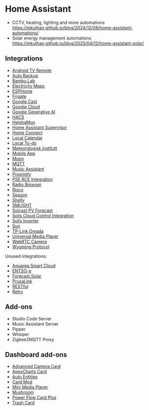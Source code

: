 # Home Assistant

* CCTV, heating, lighting and more automations <https://mkuthan.github.io/blog/2024/12/08/home-assistant-automations/>
* Solar energy management automations <https://mkuthan.github.io/blog/2025/04/12/home-assistant-solar/>

## Integrations

* [Android TV Remote](https://www.home-assistant.io/integrations/androidtv_remote)
* [Auto Backup](https://github.com/jcwillox/hass-auto-backup)
* [Bambu Lab](https://github.com/greghesp/ha-bambulab)
* [Electricity Maps](https://www.home-assistant.io/integrations/co2signal)
* [ESPHome](https://www.home-assistant.io/integrations/esphome)
* [Frigate](https://github.com/blakeblackshear/frigate)
* [Google Cast](https://www.home-assistant.io/integrations/cast)
* [Google Cloud](https://www.home-assistant.io/integrations/google_cloud)
* [Google Generative AI](https://www.home-assistant.io/integrations/google_generative_ai_conversation)
* [HACS](https://hacs.xyz/docs/use/)
* [HeishaMon](https://github.com/kamaradclimber/heishamon-homeassistant)
* [Home Assistant Supervisor](https://www.home-assistant.io/integrations/hassio)
* [Home Connect](https://www.home-assistant.io/integrations/home_connect)
* [Local Calendar](https://www.home-assistant.io/integrations/local_calendar)
* [Local To-do](https://www.home-assistant.io/integrations/local_todo)
* [Meteorologisk institutt](https://www.home-assistant.io/integrations/met)
* [Mobile App](https://www.home-assistant.io/integrations/mobile_app)
* [Moon](https://www.home-assistant.io/integrations/moon)
* [MQTT](https://www.home-assistant.io/integrations/mqtt)
* [Music Assistant](https://www.home-assistant.io/integrations/music_assistant)
* [Proximity](https://www.home-assistant.io/integrations/proximity)
* [PSE RCE Integration](https://github.com/robertugo2/ha_rce/)
* [Radio Browser](https://www.home-assistant.io/integrations/radio_browser)
* [Risco](https://www.home-assistant.io/integrations/risco)
* [Season](https://www.home-assistant.io/integrations/season)
* [Shelly](https://www.home-assistant.io/integrations/shelly)
* [SMLIGHT](https://www.home-assistant.io/integrations/smlight)
* [Solcast PV Forecast](https://github.com/BJReplay/ha-solcast-solar)
* [Solis Cloud Control Integration](https://github.com/mkuthan/solis-cloud-control)
* [Solis Inverter](https://github.com/hultenvp/solis-sensor/)
* [Sun](https://www.home-assistant.io/integrations/sun)
* [TP-Link Omada](https://www.home-assistant.io/integrations/tplink_omada)
* [Universal Media Player](https://www.home-assistant.io/integrations/universal)
* [WebRTC Camera](https://github.com/AlexxIT/WebRTC)
* [Wyoming Protocol](https://www.home-assistant.io/integrations/wyoming)

Unused integrations:

* [Aquarea Smart Cloud](https://github.com/cjaliaga/home-assistant-aquarea)
* [ENTSO-e](https://github.com/JaccoR/hass-entso-e)
* [Forecast.Solar](https://www.home-assistant.io/integrations/forecast_solar)
* [PrusaLink](https://www.home-assistant.io/integrations/prusalink)
* [RESTful](https://www.home-assistant.io/integrations/rest)
* [Retry](https://github.com/amitfin/retry)

## Add-ons

* Studio Code Server
* Music Assistant Server
* Pipper
* Whsiper
* Zigbee2MQTT Proxy

## Dashboard add-ons

* [Advanced Camera Card](https://github.com/dermotduffy/advanced-camera-card)
* [ApexCharts Card](https://github.com/RomRider/apexcharts-card)
* [Auto Entities](https://github.com/thomasloven/lovelace-auto-entities)
* [Card Mod](https://github.com/thomasloven/lovelace-card-mod)
* [Mini Media Player](https://github.com/kalkih/mini-media-player)
* [Mushroom](https://github.com/piitaya/lovelace-mushroom)
* [Power Flow Card Plus](https://github.com/flixlix/power-flow-card-plus)
* [Trash Card](https://github.com/idaho/hassio-trash-card)
